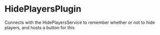 # HidePlayersPlugin
Connects with the HidePlayersService to remember whether or not to hide players, and hosts a button for this
